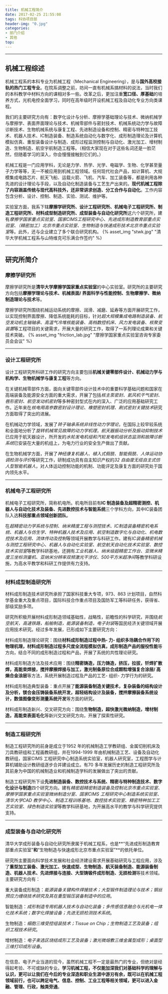 ```yaml
---
title: 机械工程简介
date: 2017-02-25 21:55:08
tags: 科协项目部
header-img: "0.jpg"
categories: 
- 部门介绍
- 其他
top:
---
```

***
## 机械工程综述

机械工程系的本科专业为机械工程（Mechanical Engineering），是与**国外高校接轨的热门工程专业**。在院系调整之前，坊间一直有机械系搞材料的说法，当时我们的本科教学中材料方向的课相对多一些。改革之后，更加注重**宽口径、厚基础**的培养方式，光机电控全面学习，同时在高年级时开设机械工程及自动化专业方向类课程。

<!-- more -->

我们的主要研究方向有：数字化设计与分析、摩擦学基础理论与技术、微纳机械学与摩擦学、表面界面理论与技术、机械零部件与密封技术、机械系统动力学与故障诊断技术、生物机械系统与康复工程、先进制造设备和控制、精密与特种加工技术、机器人技术、IC制造装备、制造系统自动化与数字化、成形制造理论及计算机模拟仿真、重型装备设计与制造、成形过程监测控制与自动化、激光加工、增材制造、生物制造、航空宇航制造工程等。（相信大家现在对于这些名词还是一脸茫然，但随着学习的深入，你会慢慢接触到它们的。）

机械工程是一门应用学科，无论是力学、热学、光学、电磁学、生物、化学甚至量子力学等等，无一不被应用到机械工程领域。任何现代社会产品，如计算机、大规模集成电路芯片、航天飞船、运载火箭、飞机、汽车、加工装备等，都是利用各种先进的设计理论与手段，以及自动化制造装备与工艺生产出来的。**现代机械工程除了内容涵盖传统与现代高科技外，还非常讲求创造、分工合作与自动化**。工作内容包含分析、设计、控制、制造、实验、测试、维护等。

实验室方面，我系下辖**摩擦学研究所、设计工程研究所、机械电子工程研究所、制造工程研究所、材料成型制造研究所、成型装备与自动化研究所**这六个研究所，建有*摩擦学国家重点实验室、国家CIMS工程研究中心、先进成形制造教育部重点实验室、（精密加工）北京市重点实验室、生物制造与快速成形技术北京市重点实验室*等。此外，还与企业建立了多个联合研究机构。
{% asset_img "stwk.jpg" "清华大学机械工程系与山特维克可乐满合作签约" %}
***

## 研究所简介
### 摩擦学研究所

摩擦学研究所是**清华大学摩擦学国家重点实验室**的中心实验室。研究所的主要研究方向包括**摩擦学理论与技术、机械表面/ 界面科学与性能控制、生物摩擦学、微纳制造理论与技术**等。

摩擦学研究所围绕机械运动系统的摩擦、润滑、减磨、延寿等方面开展研究工作，以实现控制界面摩擦、降低系统能耗的目标，针对*超大规模集成电路制造装备、航空发动机主轴轴承、高温气冷堆核能装备、高档数控机床、风力发电装备、核聚变装置*等工程项目的关键需求，开展大量的研究工作，取得了一系列理论成果和关键技术突破。
{% asset_img "friction_lab.jpg" "摩擦学国家重点实验室咨询专家委员会会议" %}
***
### 设计工程研究所

设计工程研究所科研工作的研究方向主要包括**机械关键零部件设计、机械动力学与机构学、生物机械学与康复工程**等方向。

在关键机械零部件方面，面向关键零部件设计技术中的重要科学基础问题和国家在高端装备及能源安全方面的重大需求，开展了包括*核主泵密封、氦风机干气密封、唇形密封、航空发动机密封*等多种密封型式在内的深入、广泛的应用基础研究工作。近年来在*核电用高参数密封设计理论、橡塑密封机理、刷式密封关键技术*研究方面取得了突出的进展。

在机械动力学领域，发展了*转子轴承系统非线性动力学理论*，在国际上较早较系统和全面地分析了*旋转机械常见故障的动力学机理*，*航天器振动分析及振动抑制技术*已应用于航天器设计，所开发的*水轮发电机组和汽轮发电机组状态监测和故障诊断系统*已安装在大量的机组上，为电力行业的安全生产做出了贡献。

在生物机械学方面，开展了*神经康复机器人、植入式假肢、智能假肢、人体运动协调检测与评价*等研究工作，研制成功具有自主知识产权的*32 自由度无缆自主式仿人型智能机器人*，对人体运动控制功能的机制、功能评定及康复方面的研究处于国内领先水平。
***
### 机械电子工程研究所
机械电子工程研究所，简称机电所。机电所目前有**IC 制造装备及超精密测控、机器人与自动化技术及装备、先进数控技术与智能系统**三个学科方向，其中IC装备团队入选**科技部重点领域创新团队**。

在*超精密动力学系统与控制、纳米精度工程与测控技术、IC制造装备精密机电系统、机器人与仿生学、特种机器人技术及应用、航空制造数字化与自动化、机电数控技术及应用、流体传动及控制*等领域开展教学与科研工作。建有*IC装备精密机械与测控工程研究中心、机器人与自动化实验室、航空航天自动化技术实验室、数控技术实验室*等教学科研基地，还拥有*工业机器人、纳米级超精密工作台、亚微米精度三坐标测量机、亚纳米分辨率双频激光干涉仪、500平方米超净间*等教学科研设施，为高水平教学和科研工作提供有力支持。
***

### 材料成型制造研究所

材料成形制造技术研究所承担了国家科技重大专项，973、863 计划项目，自然科学基金重大及重点项目，国际科技合作重点项目及国防军工等科研任务，获得省、部级奖励多项。

研究所积极开展材料成形制造领域基础性，战略性，前瞻性的科学研究，并围绕*航空航天，高速铁路，船舶制造，能源装备制造，电子封装*等国民经济关键领域开展应用技术研究。经过多年发展，已形成如下主要研究方向：

材料成形制造理论研究：围绕**材料成形制造过程中热- 力- 组织多场耦合作用下的物理机理，材料成形制造过程多尺度全流程模拟仿真，成形制造产品的服役性能**等方向，结合不同的成形制造过程和产品，开展了系统的共性理论研究。

材料成形制造方法及技术应用：围绕**精密铸造，压力铸造，挤压，拉拔，钎焊扩散焊，高能束焊接，搅拌摩擦焊接与加工，激光制备原位合成颗粒增强复合涂层/ 高熵合金涂层**等方法，系统开展制造过程及产品的工艺- 组织- 力学行为的研究。

材料成形制造典型装备：重点开展了**能源装备制造关键技术，复杂装备的结构设计及分析，镁合金压铸装备系统开发，超轻结构设计及装备，搅拌摩擦装备系统设计，数值图像变形测量系统开发**等方面的研究。

材料成形制造新兴、交叉研究方向：围绕**生物制造，超快激光微纳制造，增材制造，高能束表面毛化**等新兴交叉研究方向，开展了探索性研究。
***

### 制造工程研究所

制造工程研究所的前身是成立于1952 年的机械制造工学教研组、金属切削机床及刀具教研组和工程画教研组，并在1994-1999 年由机械制造工艺、设备及自动化教研组，国家CIMS 工程研究中心制造系统实验室，机器人研究室，工程图学与计算机辅助设计教研组逐步合并建设成立。有70 多年发展历史的制造工程研究所及其前身为中国的机械制造业和机械制造学科的发展做出了突出的贡献。

制造工程研究所下设**先进制造装备、数控技术与系统、精密与特种制造技术、数字化设计与制造**四个研究方向。建有*精密超精密制造装备及控制北京市重点实验室、摩擦学国家重点实验室微纳制造分室、国家CIMS 工程研究中心制造系统实验室、清华大学CAD 教学中心、制造工程训练基地、数控技术实验室、精密特种加工工艺实验室、绿色制造实验室*等教学科研基地，为开展高水平的教学与科学研究提供支持。
***

### 成型装备与自动化研究所

清华大学成形装备与自动化研究所隶属于机械工程系，也是**“先进成形制造教育部重点实验室”**和**“生物制造与快速成形北京市重点实验室”**的依托单位。

研究所主要面向科学技术发展和社会经济建设需求开展基础研究与工程应用，涉及了**重型加工装备、激光加工、快速成型、生物制造、航天装备制造、能源装备制造、机器人技术、先进焊接与连接、大型铸锻件成形制造、无损检测**等技术领域。主要研究方向有：

重大装备成形制造：*能源装备关键构件焊接技术；大型锻件制造理论与技术；钢丝预应力缠绕技术研究及其在重型锻压装备制造中的应用*。

智能制造：*成形制造专用机器人技术与自动化装备；多传感信息融合与光机电一体化技术系统；数字化焊接设备；先进无损检测技术系统*。

生物制造：*细胞三维受控组装技术；Tissue on Chip；生物制造工艺及装备；组织工程技术研究*。

增材制造：*电子束选区烧结成形工艺及装备；激光微熔敷三维金属型成形；桌面型三维打印成形设备*。
***

在信息、电子产业当道的现今，虽然机械工程不一定是最热门的专业，但绝对是经得起考验、不可或缺的专业。**学习机械工程，不仅能加深我们对基础科学的理解与认识，更可以让我们在今后的专业深造和职业生涯中游刃有余，既可以在机械工程领域前行，也可以跨足电气、信息、控制、工业工程等相关领域，更可以进入金融、管理、行政，触类旁通**。

